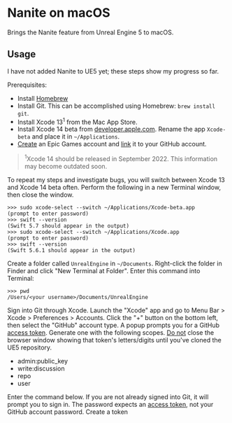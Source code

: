 # Nanite on macOS

Brings the Nanite feature from Unreal Engine 5 to macOS.

## Usage

I have not added Nanite to UE5 yet; these steps show my progress so far.

Prerequisites:
- Install [Homebrew](https://brew.sh)
- Install Git. This can be accomplished using Homebrew: `brew install git`.
- Install Xcode 13<sup>1</sup> from the Mac App Store.
- Install Xcode 14 beta from [developer.apple.com](https://developer.apple.com/xcode/resources). Rename the app `Xcode-beta` and place it in `~/Applications`.
- [Create](https://www.epicgames.com/id/register) an Epic Games account and [link](https://www.epicgames.com/help/en-US/epic-accounts-c5719348850459/connect-accounts-c5719351300507/how-do-i-link-my-unreal-engine-account-with-my-github-account-a5720369784347) it to your GitHub account.

> <sup>1</sup>Xcode 14 should be released in September 2022. This information may become outdated soon.

To repeat my steps and investigate bugs, you will switch between Xcode 13 and Xcode 14 beta often. Perform the following in a new Terminal window, then close the window.

```
>>> sudo xcode-select --switch ~/Applications/Xcode-beta.app
(prompt to enter password)
>>> swift --version
(Swift 5.7 should appear in the output)
>>> sudo xcode-select --switch ~/Applications/Xcode.app
(prompt to enter password)
>>> swift --version
(Swift 5.6.1 should appear in the output)
```

Create a folder called `UnrealEngine` in `~/Documents`. Right-click the folder in Finder and click "New Terminal at Folder". Enter this command into Terminal:

```
>>> pwd
/Users/<your username>/Documents/UnrealEngine
```

Sign into Git through Xcode. Launch the "Xcode" app and go to Menu Bar > Xcode > Preferences > Accounts. Click the "+" button on the bottom left, then select the "GitHub" account type. A popup prompts you for a GitHub [access token](https://docs.github.com/en/authentication/keeping-your-account-and-data-secure/creating-a-personal-access-token). Generate one with the following scopes. <ins>Do not</ins> close the browser window showing that token's letters/digits until you've cloned the UE5 repository.

- admin:public_key
- write:discussion
- repo
- user

Enter the command below. If you are not already signed into Git, it will prompt you to sign in. The password expects an [access token](https://docs.github.com/en/authentication/keeping-your-account-and-data-secure/creating-a-personal-access-token), not your GitHub account password. Create a token 

<!--
Use xcode-select, query `swift --version` to prove with Xcode you're using.

To start, download Unreal Engine's GitHub repository. You must have an Epic Games account and access to the private GitHub organization. This can take an hour with average internet speeds, so minimize the amount of branches you pull. The command below only

```
git clone --single-branch -b ue5-main https://github.com/EpicGames/UnrealEngine
```


-->
